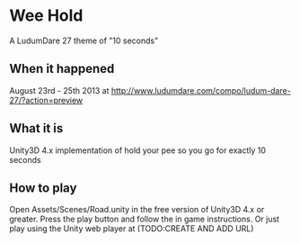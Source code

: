 Wee Hold
========
A LudumDare 27 theme of "10 seconds"

When it happened
----------------
August 23rd - 25th 2013 at http://www.ludumdare.com/compo/ludum-dare-27/?action=preview

What it is
----------
Unity3D 4.x implementation of hold your pee so you go for exactly 10 seconds

How to play
-----------
Open Assets/Scenes/Road.unity in the free version of Unity3D 4.x or greater. Press the play button and follow the in game instructions. Or just play using the Unity web player at (TODO:CREATE AND ADD URL)